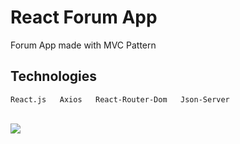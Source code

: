 # React Forum App

Forum App made with MVC Pattern

## Technologies

```
React.js   Axios   React-Router-Dom   Json-Server 
```

<br>

<img src="https://user-images.githubusercontent.com/109925130/226471791-48dfed5d-5d16-45c6-82ff-5f4126b1de05.gif">


<br>

